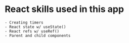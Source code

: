 # React skills used in this app

    - Creating timers
    - React state w/ useState()
    - React refs w/ useRef()
    - Parent and child components

